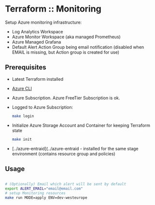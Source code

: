 # Terraform :: Monitoring

Setup Azure monitoring infrastructure:

* Log Analytics Workspace
* Azure Monitor Workspace (aka managed Prometheus)
* Azure Managed Grafana
* Default Alert Action Group being email notification (disabled when EMAIL is missing, but Action group is created for use)

## Prerequisites

* Latest Terraform installed
* [Azure CLI](https://learn.microsoft.com/en-us/cli/azure/install-azure-cli-linux?pivots=apt)

* Azure Subscription. Azure FreeTier Subscription is ok.

* Logged to Azure Subscription:

  ```bash
  make login
  ```

* Initialize Azure Storage Account and Container for keeping Terraform state

  ```bash
  make init
  ```

* [../azure-entraid](../azure-entraid - installed for the same stage environment (contains resource group and policies)

## Usage

```bash

# (Optionally) Email which alert will be sent by default
export ALERT_EMAIL="email@email.com"
# setup Monitoring resources
make run MODE=apply ENV=dev-westeurope
```
